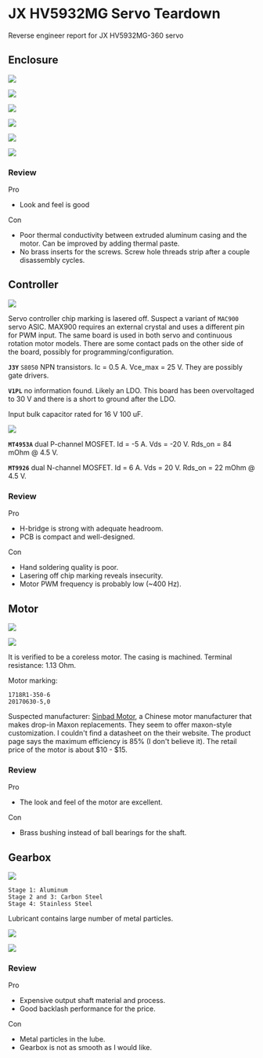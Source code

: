 # JX HV5932MG Servo Teardown

Reverse engineer report for JX HV5932MG-360 servo

## Enclosure

![](fig-13.jpg)

![](fig-12.jpg)

![](fig-11.jpg)

![](fig-3.jpg)

![](fig-9.jpg)

![](fig-8.jpg)

### Review

Pro

- Look and feel is good

Con

- Poor thermal conductivity between extruded aluminum casing and the motor. Can be improved by adding thermal paste.
- No brass inserts for the screws. Screw hole threads strip after a couple disassembly cycles.

## Controller

![](fig-1.jpg)

Servo controller chip marking is lasered off. Suspect a variant of `MAC900` servo ASIC. MAX900 requires an external crystal and uses a different pin for PWM input. The same board is used in both servo and continuous rotation motor models. There are some contact pads on the other side of the board, possibly for programming/configuration.

**`J3Y`** `S8050` NPN transistors. Ic = 0.5 A. Vce_max = 25 V. They are possibly gate drivers.

**`V1PL`** no information found. Likely an LDO. This board has been overvoltaged to 30 V and there is a short to ground after the LDO.

Input bulk capacitor rated for 16 V 100 uF.

![](fig-2.jpg)

**`MT4953A`** dual P-channel MOSFET. Id = -5 A. Vds = -20 V. Rds_on = 84 mOhm @ 4.5 V.

**`MT9926`** dual N-channel MOSFET. Id = 6 A. Vds = 20 V. Rds_on = 22 mOhm @ 4.5 V.

### Review

Pro

- H-bridge is strong with adequate headroom.
- PCB is compact and well-designed.

Con

- Hand soldering quality is poor.
- Lasering off chip marking reveals insecurity.
- Motor PWM frequency is probably low (~400 Hz).



## Motor

![](fig-10.jpg)

![](fig-4.jpg)

It is verified to be a coreless motor. The casing is machined. Terminal resistance: 1.13 Ohm.

Motor marking:

```
1718R1-350-6
20170630-5,0
```

Suspected manufacturer: [Sinbad Motor](http://www.sinbad-motor.com/prod_view.aspx?TypeId=27&Id=175&FId=t3:27:3), a Chinese motor manufacturer that makes drop-in Maxon replacements. They seem to offer maxon-style customization. I couldn't find a datasheet on the their website. The product page says the maximum efficiency is 85% (I don't believe it). The retail price of the motor is about $10 - $15.

### Review

Pro

- The look and feel of the motor are excellent. 

Con

- Brass bushing instead of ball bearings for the shaft.

## Gearbox

![](fig-5.jpg)

```
Stage 1: Aluminum
Stage 2 and 3: Carbon Steel
Stage 4: Stainless Steel
```

Lubricant contains large number of metal particles.

![](fig-6.jpg)

![](fig-7.jpg)

### Review

Pro

- Expensive output shaft material and process.
- Good backlash performance for the price.

Con

- Metal particles in the lube.
- Gearbox is not as smooth as I would like.
